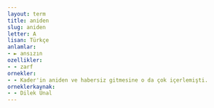 ```yaml
---
layout: term
title: aniden
slug: aniden
letter: A
lisan: Türkçe
anlamlar:
- ► ansızın
ozellikler:
- - zarf
ornekler:
- - Kader'in aniden ve habersiz gitmesine o da çok içerlemişti.
orneklerkaynak:
- - Dilek Ünal
---
```


